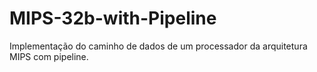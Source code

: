 # MIPS-32b-with-Pipeline
Implementação do caminho de dados de um processador da arquitetura MIPS com pipeline.
